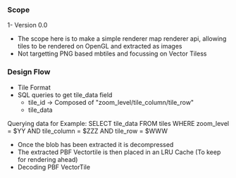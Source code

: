 ### Scope
1- Version 0.0 
- The scope here is to make a simple renderer map renderer api, allowing tiles to be rendered on OpenGL and extracted as images
- Not targetting PNG based mbtiles and focussing on Vector Tiless
### Design Flow
- Tile Format
- SQL queries to get tile_data field
    - tile_id -> Composed of "zoom_level/tile_column/tile_row"
    - tile_data

Querying data for 
Example: SELECT tile_data FROM tiles WHERE zoom_level = $YY AND  tile_column = $ZZZ AND tile_row = $WWW

- Once the blob has been extracted it is decompressed
- The extracted PBF Vectortile is then placed in an LRU Cache (To keep for rendering ahead)
- Decoding PBF VectorTile